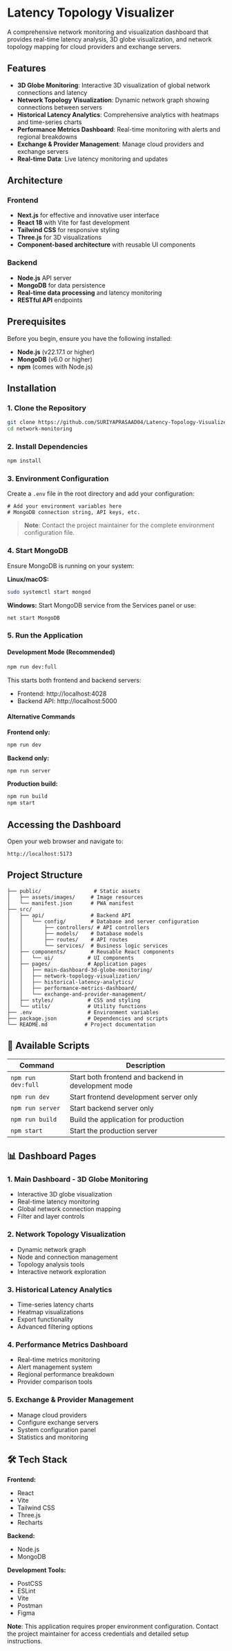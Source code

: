 # Latency Topology Visualizer

A comprehensive network monitoring and visualization dashboard that provides real-time latency analysis, 3D globe visualization, and network topology mapping for cloud providers and exchange servers.

##  Features

- **3D Globe Monitoring**: Interactive 3D visualization of global network connections and latency
- **Network Topology Visualization**: Dynamic network graph showing connections between servers
- **Historical Latency Analytics**: Comprehensive analytics with heatmaps and time-series charts
- **Performance Metrics Dashboard**: Real-time monitoring with alerts and regional breakdowns
- **Exchange & Provider Management**: Manage cloud providers and exchange servers
- **Real-time Data**: Live latency monitoring and updates

##  Architecture

### Frontend
- **Next.js** for effective and innovative user interface
- **React 18** with Vite for fast development
- **Tailwind CSS** for responsive styling
- **Three.js** for 3D visualizations
- **Component-based architecture** with reusable UI components

### Backend
- **Node.js** API server
- **MongoDB** for data persistence
- **Real-time data processing** and latency monitoring
- **RESTful API** endpoints

##  Prerequisites

Before you begin, ensure you have the following installed:

- **Node.js** (v22.17.1 or higher)
- **MongoDB** (v6.0 or higher)
- **npm** (comes with Node.js)

##  Installation

### 1. Clone the Repository

```bash
git clone https://github.com/SURIYAPRASAAD04/Latency-Topology-Visualizer.git
cd network-monitoring
```

### 2. Install Dependencies

```bash
npm install
```

### 3. Environment Configuration

Create a `.env` file in the root directory and add your configuration:

```env
# Add your environment variables here
# MongoDB connection string, API keys, etc.
```

> **Note**: Contact the project maintainer for the complete environment configuration file.

### 4. Start MongoDB

Ensure MongoDB is running on your system:

**Linux/macOS:**
```bash
sudo systemctl start mongod
```

**Windows:**
Start MongoDB service from the Services panel or use:
```bash
net start MongoDB
```

### 5. Run the Application

#### Development Mode (Recommended)
```bash
npm run dev:full
```
This starts both frontend and backend servers:
- Frontend: http://localhost:4028
- Backend API: http://localhost:5000

#### Alternative Commands

**Frontend only:**
```bash
npm run dev
```

**Backend only:**
```bash
npm run server
```

**Production build:**
```bash
npm run build
npm start
```

##  Accessing the Dashboard

Open your web browser and navigate to:
```
http://localhost:5173
```

##  Project Structure

```
├── public/                 # Static assets
│   ├── assets/images/     # Image resources
│   └── manifest.json      # PWA manifest
├── src/
│   ├── api/               # Backend API
│   │   └── config/        # Database and server configuration
│   │       ├── controllers/ # API controllers
│   │       ├── models/    # Database models
│   │       ├── routes/    # API routes
│   │       └── services/  # Business logic services
│   ├── components/        # Reusable React components
│   │   └── ui/           # UI components
│   ├── pages/            # Application pages
│   │   ├── main-dashboard-3d-globe-monitoring/
│   │   ├── network-topology-visualization/
│   │   ├── historical-latency-analytics/
│   │   ├── performance-metrics-dashboard/
│   │   └── exchange-and-provider-management/
│   ├── styles/           # CSS and styling
│   └── utils/            # Utility functions
├── .env                  # Environment variables
├── package.json          # Dependencies and scripts
└── README.md            # Project documentation
```

## 🔧 Available Scripts

| Command | Description |
|---------|-------------|
| `npm run dev:full` | Start both frontend and backend in development mode |
| `npm run dev` | Start frontend development server only |
| `npm run server` | Start backend server only |
| `npm run build` | Build the application for production |
| `npm start` | Start the production server |

## 📊 Dashboard Pages

### 1. Main Dashboard - 3D Globe Monitoring
- Interactive 3D globe visualization
- Real-time latency monitoring
- Global network connection mapping
- Filter and layer controls

### 2. Network Topology Visualization
- Dynamic network graph
- Node and connection management
- Topology analysis tools
- Interactive network exploration

### 3. Historical Latency Analytics
- Time-series latency charts
- Heatmap visualizations
- Export functionality
- Advanced filtering options

### 4. Performance Metrics Dashboard
- Real-time metrics monitoring
- Alert management system
- Regional performance breakdown
- Provider comparison tools

### 5. Exchange & Provider Management
- Manage cloud providers
- Configure exchange servers
- System configuration panel
- Statistics and monitoring

## 🛠️ Tech Stack

**Frontend:**
- React 
- Vite
- Tailwind CSS
- Three.js
- Recharts

**Backend:**
- Node.js
- MongoDB

**Development Tools:**
- PostCSS
- ESLint
- Vite
- Postman
- Figma


**Note**: This application requires proper environment configuration. Contact the project maintainer for access credentials and detailed setup instructions.

